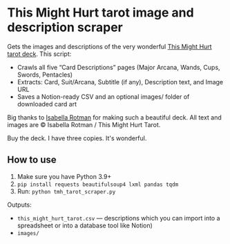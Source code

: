 # This Might Hurt tarot image and description scraper

Gets the images and descriptions of the very wonderful [This Might Hurt tarot deck](https://www.thismighthurttarot.com/). This script:

- Crawls all five “Card Descriptions” pages (Major Arcana, Wands, Cups, Swords, Pentacles)
- Extracts: Card, Suit/Arcana, Subtitle (if any), Description text, and Image URL
- Saves a Notion-ready CSV and an optional images/ folder of downloaded card art

Big thanks to [Isabella Rotman](https://www.isabellarotman.com/) for making such a beautiful deck. All text and images are © Isabella Rotman / This Might Hurt Tarot.

Buy the deck. I have three copies. It's wonderful.

## How to use

1. Make sure you have Python 3.9+
1. `pip install requests beautifulsoup4 lxml pandas tqdm`
1. Run: `python tmh_tarot_scraper.py`

Outputs:

- `this_might_hurt_tarot.csv` — descriptions which you can import into a spreadsheet or into a database tool like Notion)
- `images/`
